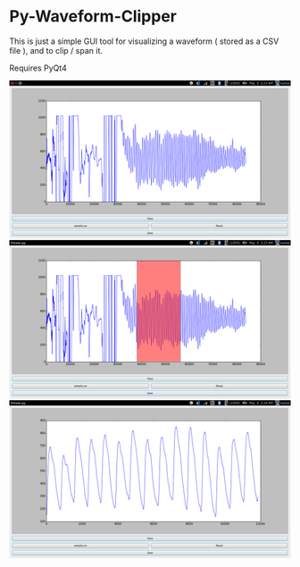 # Py-Waveform-Clipper

This is just a simple GUI tool for visualizing a waveform ( stored as a CSV file ), and to clip / span it. 


Requires PyQt4 

<center>

![im1](1.png)
![im2](2.png)
![im3](3.png)

</center>


